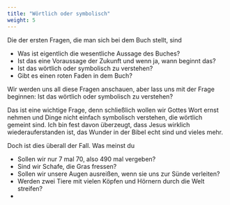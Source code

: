 ```yaml
---
title: "Wörtlich oder symbolisch"
weight: 5
---
```


Die der ersten Fragen, die man sich bei dem Buch stellt, sind
- Was ist eigentlich die wesentliche Aussage des Buches?
- Ist das eine Voraussage der Zukunft und wenn ja, wann beginnt das?
- Ist das wörtlich oder symbolisch zu verstehen?
- Gibt es einen roten Faden in dem Buch?

Wir werden uns all diese Fragen anschauen, aber lass uns mit der Frage beginnen: Ist das wörtlich oder symbolisch zu verstehen?

Das ist eine wichtige Frage, denn schließlich wollen wir Gottes Wort ernst nehmen und Dinge nicht einfach symbolisch verstehen, die wörtlich gemeint sind. Ich bin fest davon überzeugt, dass Jesus wirklich wiederauferstanden ist, das Wunder in der Bibel echt sind und vieles mehr.

Doch ist dies überall der Fall. Was meinst du
- Sollen wir nur 7 mal 70, also 490 mal vergeben?
- Sind wir Schafe, die Gras fressen?
- Sollen wir unsere Augen ausreißen, wenn sie uns zur Sünde verleiten?
- Werden zwei Tiere mit vielen Köpfen und Hörnern durch die Welt streifen?
- 
